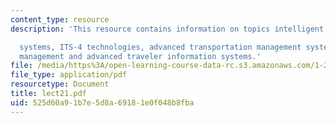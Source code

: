 ```yaml
---
content_type: resource
description: 'This resource contains information on topics intelligent transportation

  systems, ITS-4 technologies, advanced transportation management systems, incident
  management and advanced traveler information systems.'
file: /media/https%3A/open-learning-course-data-rc.s3.amazonaws.com/1-201j-introduction-to-transportation-systems-fall-2006/525d60a91b7e5d8a69181e0f048b8fba_lect21.pdf
file_type: application/pdf
resourcetype: Document
title: lect21.pdf
uid: 525d60a9-1b7e-5d8a-6918-1e0f048b8fba
---
```

